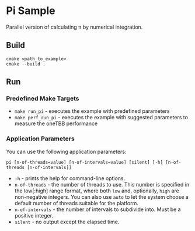 # Pi Sample
Parallel version of calculating &pi; by numerical integration.

## Build
```
cmake <path_to_example>
cmake --build .
```

## Run
### Predefined Make Targets
* `make run_pi` - executes the example with predefined parameters
* `make perf_run_pi` - executes the example with suggested parameters to measure the oneTBB performance

### Application Parameters
You can use the following application parameters:
```
pi [n-of-threads=value] [n-of-intervals=value] [silent] [-h] [n-of-threads [n-of-intervals]]
```
* `-h` - prints the help for command-line options.
* `n-of-threads` - the number of threads to use. This number is specified in the low\[:high\] range format, where both ``low`` and, optionally, ``high`` are non-negative integers. You can also use ``auto`` to let the system choose a default number of threads suitable for the platform.
* `n-of-intervals` - the number of intervals to subdivide into. Must be a positive integer.
* `silent` - no output except the elapsed time.

